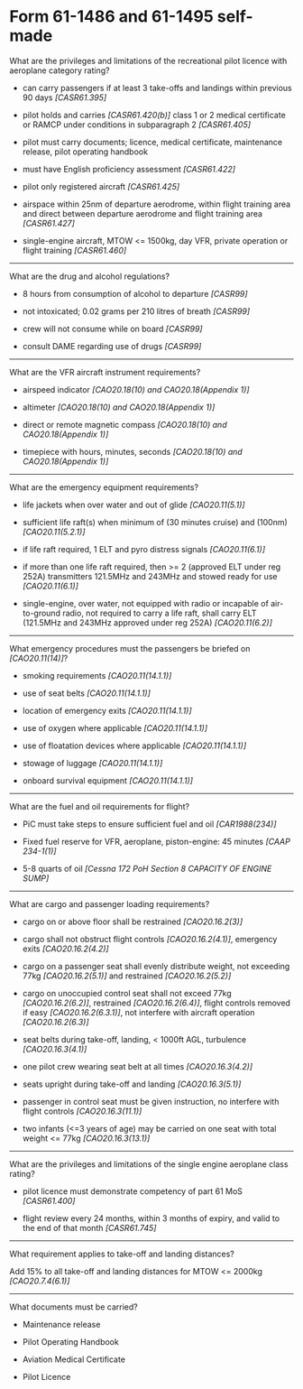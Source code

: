 # Form 61-1486 and 61-1495 self-made

What are the privileges and limitations of the recreational pilot licence with aeroplane category rating?

* can carry passengers if at least 3 take-offs and landings within previous 90 days *[CASR61.395]*

* pilot holds and carries *[CASR61.420(b)]* class 1 or 2 medical certificate or RAMCP under conditions in subparagraph 2 *[CASR61.405]*

* pilot must carry documents; licence, medical certificate, maintenance release, pilot operating handbook

* must have English proficiency assessment *[CASR61.422]*

* pilot only registered aircraft *[CASR61.425]*

* airspace within 25nm of departure aerodrome, within flight training area and direct between departure aerodrome and flight training area *[CASR61.427]*

* single-engine aircraft, MTOW <= 1500kg, day VFR, private operation or flight training *[CASR61.460]*

----

What are the drug and alcohol regulations?

* 8 hours from consumption of alcohol to departure *[CASR99]*

* not intoxicated; 0.02 grams per 210 litres of breath *[CASR99]*

* crew will not consume while on board *[CASR99]*

* consult DAME regarding use of drugs *[CASR99]*

----

What are the VFR aircraft instrument requirements?

* airspeed indicator *[CAO20.18(10) and CAO20.18(Appendix 1)]*

* altimeter *[CAO20.18(10) and CAO20.18(Appendix 1)]*

* direct or remote magnetic compass *[CAO20.18(10) and CAO20.18(Appendix 1)]*

* timepiece with hours, minutes, seconds *[CAO20.18(10) and CAO20.18(Appendix 1)]*

----

What are the emergency equipment requirements?

* life jackets when over water and out of glide *[CAO20.11(5.1)]*

* sufficient life raft(s) when minimum of (30 minutes cruise) and (100nm) *[CAO20.11(5.2.1)]*

* if life raft required, 1 ELT and pyro distress signals *[CAO20.11(6.1)]*

* if more than one life raft required, then >= 2 (approved ELT under reg 252A) transmitters 121.5MHz and 243MHz and stowed ready for use *[CAO20.11(6.1)]*

* single-engine, over water, not equipped with radio or incapable of air-to-ground radio, not required to carry a life raft, shall carry ELT (121.5MHz and 243MHz approved under reg 252A) *[CAO20.11(6.2)]*

----

What emergency procedures must the passengers be briefed on *[CAO20.11(14)]*?

* smoking requirements *[CAO20.11(14.1.1)]*

* use of seat belts *[CAO20.11(14.1.1)]*

* location of emergency exits *[CAO20.11(14.1.1)]*

* use of oxygen where applicable *[CAO20.11(14.1.1)]*

* use of floatation devices where applicable *[CAO20.11(14.1.1)]*

* stowage of luggage *[CAO20.11(14.1.1)]*

* onboard survival equipment *[CAO20.11(14.1.1)]*

----

What are the fuel and oil requirements for flight?

* PiC must take steps to ensure sufficient fuel and oil *[CAR1988(234)]*

* Fixed fuel reserve for VFR, aeroplane, piston-engine: 45 minutes *[CAAP 234-1(1)]*

* 5-8 quarts of oil *[Cessna 172 PoH Section 8 CAPACITY OF ENGINE SUMP]*

----

What are cargo and passenger loading requirements?

* cargo on or above floor shall be restrained *[CAO20.16.2(3)]*

* cargo shall not obstruct flight controls *[CAO20.16.2(4.1)]*, emergency exits *[CAO20.16.2(4.2)]*

* cargo on a passenger seat shall evenly distribute weight, not exceeding 77kg *[CAO20.16.2(5.1)]* and restrained *[CAO20.16.2(5.2)]*

* cargo on unoccupied control seat shall not exceed 77kg *[CAO20.16.2(6.2)]*, restrained *[CAO20.16.2(6.4)]*, flight controls removed if easy *[CAO20.16.2(6.3.1)]*, not interfere with aircraft operation *[CAO20.16.2(6.3)]*

* seat belts during take-off, landing, < 1000ft AGL, turbulence *[CAO20.16.3(4.1)]*

* one pilot crew wearing seat belt at all times *[CAO20.16.3(4.2)]*

* seats upright during take-off and landing *[CAO20.16.3(5.1)]*

* passenger in control seat must be given instruction, no interfere with flight controls *[CAO20.16.3(11.1)]*

* two infants (<=3 years of age) may be carried on one seat with total weight <= 77kg *[CAO20.16.3(13.1)]*

----

What are the privileges and limitations of the single engine aeroplane class rating?

* pilot licence must demonstrate competency of part 61 MoS *[CASR61.400]*

* flight review every 24 months, within 3 months of expiry, and valid to the end of that month *[CASR61.745]*

----

What requirement applies to take-off and landing distances?

Add 15% to all take-off and landing distances for MTOW <= 2000kg *[CAO20.7.4(6.1)]*

----

What documents must be carried?

* Maintenance release

* Pilot Operating Handbook

* Aviation Medical Certificate

* Pilot Licence

